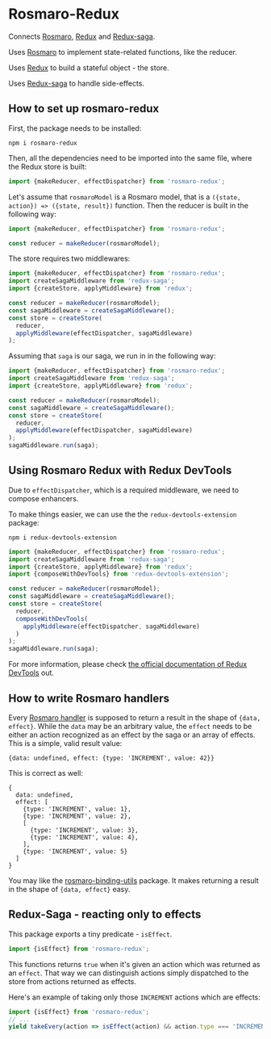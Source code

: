 # Rosmaro-Redux

Connects [Rosmaro](https://rosmaro.js.org), [Redux](https://redux.js.org) and [Redux-saga](https://redux-saga.js.org).

Uses [Rosmaro](https://rosmaro.js.org) to implement state-related functions, like the reducer.

Uses [Redux](https://redux.js.org) to build a stateful object - the store.

Uses [Redux-saga](https://redux-saga.js.org) to handle side-effects.

## How to set up rosmaro-redux

First, the package needs to be installed:
```
npm i rosmaro-redux
```

Then, all the dependencies need to be imported into the same file, where the Redux store is built:
```javascript
import {makeReducer, effectDispatcher} from 'rosmaro-redux';
```

Let's assume that `rosmaroModel` is a Rosmaro model, that is a `({state, action}) => ({state, result})` function. Then the reducer is built in the following way:
```javascript
import {makeReducer, effectDispatcher} from 'rosmaro-redux';

const reducer = makeReducer(rosmaroModel);
```

The store requires two middlewares:
```javascript
import {makeReducer, effectDispatcher} from 'rosmaro-redux';
import createSagaMiddleware from 'redux-saga';
import {createStore, applyMiddleware} from 'redux';

const reducer = makeReducer(rosmaroModel);
const sagaMiddleware = createSagaMiddleware();
const store = createStore(
  reducer,
  applyMiddleware(effectDispatcher, sagaMiddleware)
);
```

Assuming that `saga` is our saga, we run in in the following way:
```javascript
import {makeReducer, effectDispatcher} from 'rosmaro-redux';
import createSagaMiddleware from 'redux-saga';
import {createStore, applyMiddleware} from 'redux';

const reducer = makeReducer(rosmaroModel);
const sagaMiddleware = createSagaMiddleware();
const store = createStore(
  reducer,
  applyMiddleware(effectDispatcher, sagaMiddleware)
);
sagaMiddleware.run(saga);
```

## Using Rosmaro Redux with Redux DevTools
Due to `effectDispatcher`, which is a required middleware, we need to compose enhancers.

To make things easier, we can use the the `redux-devtools-extension` package:
```
npm i redux-devtools-extension
```
```javascript
import {makeReducer, effectDispatcher} from 'rosmaro-redux';
import createSagaMiddleware from 'redux-saga';
import {createStore, applyMiddleware} from 'redux';
import {composeWithDevTools} from 'redux-devtools-extension';

const reducer = makeReducer(rosmaroModel);
const sagaMiddleware = createSagaMiddleware();
const store = createStore(
  reducer,
  composeWithDevTools(
    applyMiddleware(effectDispatcher, sagaMiddleware)
  )
);
sagaMiddleware.run(saga);
```

For more information, please check [the official documentation of Redux DevTools](http://extension.remotedev.io) out.

## How to write Rosmaro handlers

Every [Rosmaro handler](https://rosmaro.js.org/doc/#bindings) is supposed to return a result in the shape of `{data, effect}`.
While the `data` may be an arbitrary value, the `effect` needs to be either an action recognized as an effect by the saga or an array of effects.
This is a simple, valid result value:
```
{data: undefined, effect: {type: 'INCREMENT', value: 42}}
```
This is correct as well:
```
{
  data: undefined, 
  effect: [
    {type: 'INCREMENT', value: 1},
    {type: 'INCREMENT', value: 2},
    [
      {type: 'INCREMENT', value: 3},
      {type: 'INCREMENT', value: 4},
    ],
    {type: 'INCREMENT', value: 5}
  ]
}
```

You may like the [rosmaro-binding-utils](https://github.com/lukaszmakuch/rosmaro-binding-utils) package. It makes returning a result in the shape of `{data, effect}` easy.

## Redux-Saga - reacting only to effects
This package exports a tiny predicate - `isEffect`.
```javascript
import {isEffect} from 'rosmaro-redux';
```

This functions returns `true` when it's given an action which was returned as an `effect`. That way we can distinguish actions simply dispatched to the store from actions returned as effects.

Here's an example of taking only those `INCREMENT` actions which are effects:
```javascript
import {isEffect} from 'rosmaro-redux';
// ...
yield takeEvery(action => isEffect(action) && action.type === 'INCREMENT', increment);
```